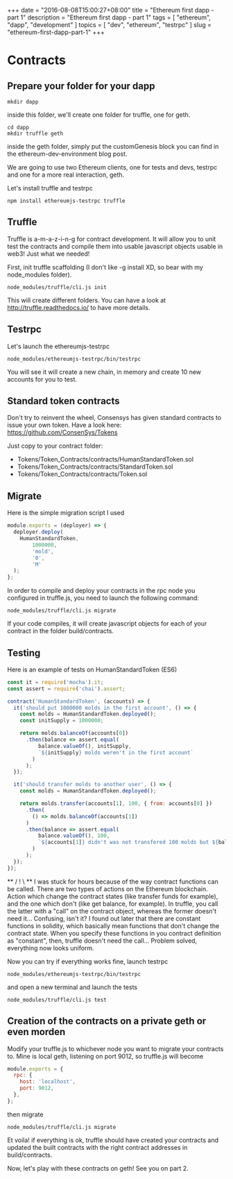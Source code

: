 +++
date = "2016-08-08T15:00:27+08:00"
title = "Ethereum first dapp - part 1"
description = "Ethereum first dapp - part 1"
tags = [ "ethereum", "dapp", "development" ]
topics = [ "dev", "ethereum", "testrpc" ]
slug = "ethereum-first-dapp-part-1"
+++

# Contracts

## Prepare your folder for your dapp

```shell
mkdir dapp
```

inside this folder, we'll create one folder for truffle, one for geth.

```shell
cd dapp
mkdir truffle geth
```

inside the geth folder, simply put the customGenesis block you can find in the ethereum-dev-environment blog post.

We are going to use two Ethereum clients, one for tests and devs, testrpc and one for a more real interaction, geth.

Let's install truffle and testrpc

```shell
npm install ethereumjs-testrpc truffle
```

## Truffle

Truffle is a-m-a-z-i-n-g for contract development. It will allow you to unit test the contracts and compile them into usable javascript objects usable in web3! Just what we needed!

First, init truffle scaffolding (I don't like -g install XD, so bear with my node_modules folder).

```shell
node_modules/truffle/cli.js init
```

This will create different folders. You can have a look at http://truffle.readthedocs.io/ to have more details.

## Testrpc

Let's launch the ethereumjs-testrpc

```shell
node_modules/ethereumjs-testrpc/bin/testrpc
```

You will see it will create a new chain, in memory and create 10 new accounts for you to test.

## Standard token contracts

Don't try to reinvent the wheel, Consensys has given standard contracts to issue your own token.
Have a look here: https://github.com/ConsenSys/Tokens

Just copy to your contract folder:

* Tokens/Token_Contracts/contracts/HumanStandardToken.sol
* Tokens/Token_Contracts/contracts/StandardToken.sol
* Tokens/Token_Contracts/contracts/Token.sol

## Migrate

Here is the simple migration script I used

```javascript
module.exports = (deployer) => {
  deployer.deploy(
    HumanStandardToken,
        1000000,
        'mold',
        '0',
        'M'
  );
};
```

In order to compile and deploy your contracts in the rpc node you configured in truffle.js, you need to launch the following command:

```shell
node_modules/truffle/cli.js migrate
```

If your code compiles, it will create javascript objects for each of your contract in the folder build/contracts.

## Testing

Here is an example of tests on HumanStandardToken (ES6)

```javascript
const it = require('mocha').it;
const assert = require('chai').assert;

contract('HumanStandardToken', (accounts) => {
  it('should put 1000000 molds in the first account', () => {
    const molds = HumanStandardToken.deployed();
    const initSupply = 1000000;

    return molds.balanceOf(accounts[0])
      .then(balance => assert.equal(
          balance.valueOf(), initSupply,
          `${initSupply} molds weren't in the first account`
        )
      );
  });

  it('should transfer molds to another user', () => {
    const molds = HumanStandardToken.deployed();

    return molds.transfer(accounts[1], 100, { from: accounts[0] })
      .then(
        () => molds.balanceOf(accounts[1])
      )
      .then(balance => assert.equal(
          balance.valueOf(), 100,
          `${accounts[1]} didn't was not transfered 100 molds but ${balance.valueOf()}`
        )
      );
  });
});
```

** / ! \ **
I was stuck for hours because of the way contract functions can be called.
There are two types of actions on the Ethereum blockchain. Action which change the contract states (like transfer funds for example), and the one which don't (like get balance, for example).
In truffle, you call the latter with a "call" on the contract object, whereas the former doesn't need it... Confusing, isn't it?
I found out later that there are constant functions in solidity, which basically mean functions that don't change the contract state. When you specify these functions in you contract definition as "constant", then, truffle doesn't need the call... Problem solved, everything now looks uniform.

Now you can try if everything works fine, launch testrpc

```shell
node_modules/ethereumjs-testrpc/bin/testrpc
```

and open a new terminal and launch the tests

```shell
node_modules/truffle/cli.js test
```

## Creation of the contracts on a private geth or even morden

Modify your truffle.js to whichever node you want to migrate your contracts to.
Mine is local geth, listening on port 9012, so truffle.js will become

```javascript
module.exports = {
  rpc: {
    host: 'localhost',
    port: 9012,
  },
};
```

then migrate

```shell
node_modules/truffle/cli.js migrate
```

Et voila! if everything is ok, truffle should have created your contracts and updated the built contracts with the right contract addresses in build/contracts.

Now, let's play with these contracts on geth! See you on part 2.
